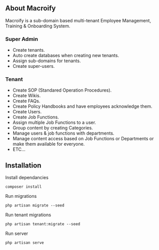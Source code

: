 ## About Macroify

Macroify is a sub-domain based multi-tenant Employee Management, Training & Onboarding System.

### Super Admin
- Create tenants.
- Auto create databases when creating new tenants.
- Assign sub-domains for tenants.
- Create super-users.
  
### Tenant
- Create SOP (Standared Operation Procedures).
- Create Wikis.
- Create FAQs.
- Create Policy Handbooks and have employees acknowledge them.
- Create Users.
- Create Job Functions.
- Assign multiple Job Functions to a user.
- Group content by creating Categories.
- Manage users & job functions with departments.
- Manage content access based on Job Functions or Departments or make them available for everyone.
- ETC...

## Installation

Install dependancies
```
composer install
```

Run migrations
```
php artisan migrate --seed
```

Run tenant migrations
```
php artisan tenant:migrate --seed
```

Run server
```
php artisan serve
```
